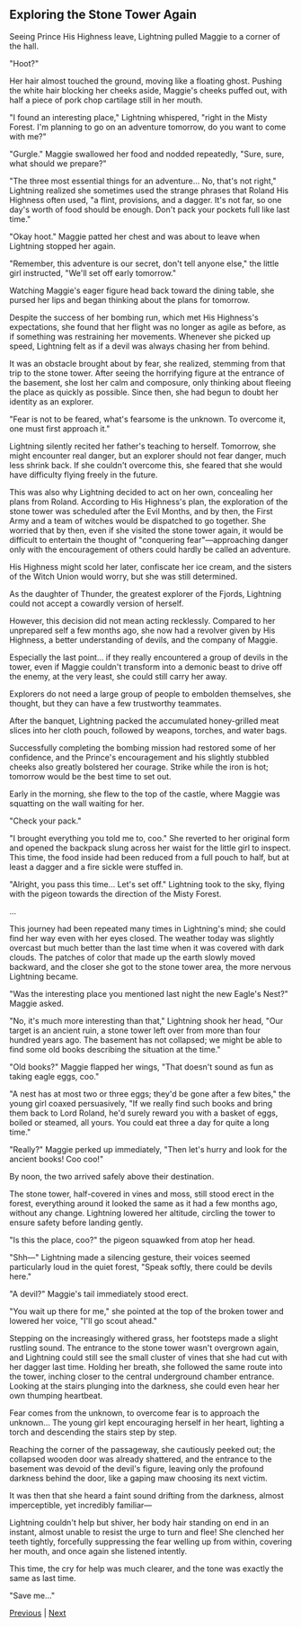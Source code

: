 ## Exploring the Stone Tower Again
Seeing Prince His Highness leave, Lightning pulled Maggie to a corner of the hall.

"Hoot?"

Her hair almost touched the ground, moving like a floating ghost. Pushing the white hair blocking her cheeks aside, Maggie's cheeks puffed out, with half a piece of pork chop cartilage still in her mouth.



"I found an interesting place," Lightning whispered, "right in the Misty Forest. I'm planning to go on an adventure tomorrow, do you want to come with me?"

"Gurgle." Maggie swallowed her food and nodded repeatedly, "Sure, sure, what should we prepare?"



"The three most essential things for an adventure... No, that's not right," Lightning realized she sometimes used the strange phrases that Roland His Highness often used, "a flint, provisions, and a dagger. It's not far, so one day's worth of food should be enough. Don't pack your pockets full like last time."



"Okay hoot." Maggie patted her chest and was about to leave when Lightning stopped her again.



"Remember, this adventure is our secret, don't tell anyone else," the little girl instructed, "We'll set off early tomorrow."



Watching Maggie's eager figure head back toward the dining table, she pursed her lips and began thinking about the plans for tomorrow.



Despite the success of her bombing run, which met His Highness's expectations, she found that her flight was no longer as agile as before, as if something was restraining her movements. Whenever she picked up speed, Lightning felt as if a devil was always chasing her from behind.



It was an obstacle brought about by fear, she realized, stemming from that trip to the stone tower. After seeing the horrifying figure at the entrance of the basement, she lost her calm and composure, only thinking about fleeing the place as quickly as possible. Since then, she had begun to doubt her identity as an explorer.



"Fear is not to be feared, what's fearsome is the unknown. To overcome it, one must first approach it."



Lightning silently recited her father's teaching to herself. Tomorrow, she might encounter real danger, but an explorer should not fear danger, much less shrink back. If she couldn't overcome this, she feared that she would have difficulty flying freely in the future.



This was also why Lightning decided to act on her own, concealing her plans from Roland. According to His Highness's plan, the exploration of the stone tower was scheduled after the Evil Months, and by then, the First Army and a team of witches would be dispatched to go together. She worried that by then, even if she visited the stone tower again, it would be difficult to entertain the thought of "conquering fear"—approaching danger only with the encouragement of others could hardly be called an adventure.



His Highness might scold her later, confiscate her ice cream, and the sisters of the Witch Union would worry, but she was still determined.



As the daughter of Thunder, the greatest explorer of the Fjords, Lightning could not accept a cowardly version of herself.



However, this decision did not mean acting recklessly. Compared to her unprepared self a few months ago, she now had a revolver given by His Highness, a better understanding of devils, and the company of Maggie.



Especially the last point... if they really encountered a group of devils in the tower, even if Maggie couldn't transform into a demonic beast to drive off the enemy, at the very least, she could still carry her away.



Explorers do not need a large group of people to embolden themselves, she thought, but they can have a few trustworthy teammates.

After the banquet, Lightning packed the accumulated honey-grilled meat slices into her cloth pouch, followed by weapons, torches, and water bags.

Successfully completing the bombing mission had restored some of her confidence, and the Prince's encouragement and his slightly stubbled cheeks also greatly bolstered her courage. Strike while the iron is hot; tomorrow would be the best time to set out.

Early in the morning, she flew to the top of the castle, where Maggie was squatting on the wall waiting for her.

"Check your pack."

"I brought everything you told me to, coo." She reverted to her original form and opened the backpack slung across her waist for the little girl to inspect. This time, the food inside had been reduced from a full pouch to half, but at least a dagger and a fire sickle were stuffed in.

"Alright, you pass this time... Let's set off." Lightning took to the sky, flying with the pigeon towards the direction of the Misty Forest.

...

This journey had been repeated many times in Lightning's mind; she could find her way even with her eyes closed. The weather today was slightly overcast but much better than the last time when it was covered with dark clouds. The patches of color that made up the earth slowly moved backward, and the closer she got to the stone tower area, the more nervous Lightning became.



"Was the interesting place you mentioned last night the new Eagle's Nest?" Maggie asked.

"No, it's much more interesting than that," Lightning shook her head, "Our target is an ancient ruin, a stone tower left over from more than four hundred years ago. The basement has not collapsed; we might be able to find some old books describing the situation at the time."

"Old books?" Maggie flapped her wings, "That doesn't sound as fun as taking eagle eggs, coo."

"A nest has at most two or three eggs; they'd be gone after a few bites," the young girl coaxed persuasively, "If we really find such books and bring them back to Lord Roland, he'd surely reward you with a basket of eggs, boiled or steamed, all yours. You could eat three a day for quite a long time."

"Really?" Maggie perked up immediately, "Then let's hurry and look for the ancient books! Coo coo!"

By noon, the two arrived safely above their destination.

The stone tower, half-covered in vines and moss, still stood erect in the forest, everything around it looked the same as it had a few months ago, without any change. Lightning lowered her altitude, circling the tower to ensure safety before landing gently.

"Is this the place, coo?" the pigeon squawked from atop her head.

"Shh—" Lightning made a silencing gesture, their voices seemed particularly loud in the quiet forest, "Speak softly, there could be devils here."



"A devil?" Maggie's tail immediately stood erect.



"You wait up there for me," she pointed at the top of the broken tower and lowered her voice, "I'll go scout ahead."



Stepping on the increasingly withered grass, her footsteps made a slight rustling sound. The entrance to the stone tower wasn't overgrown again, and Lightning could still see the small cluster of vines that she had cut with her dagger last time. Holding her breath, she followed the same route into the tower, inching closer to the central underground chamber entrance. Looking at the stairs plunging into the darkness, she could even hear her own thumping heartbeat.



Fear comes from the unknown, to overcome fear is to approach the unknown... The young girl kept encouraging herself in her heart, lighting a torch and descending the stairs step by step.



Reaching the corner of the passageway, she cautiously peeked out; the collapsed wooden door was already shattered, and the entrance to the basement was devoid of the devil's figure, leaving only the profound darkness behind the door, like a gaping maw choosing its next victim.



It was then that she heard a faint sound drifting from the darkness, almost imperceptible, yet incredibly familiar—



Lightning couldn't help but shiver, her body hair standing on end in an instant, almost unable to resist the urge to turn and flee! She clenched her teeth tightly, forcefully suppressing the fear welling up from within, covering her mouth, and once again she listened intently.



This time, the cry for help was much clearer, and the tone was exactly the same as last time.



"Save me..."





[Previous](CH0315.md) | [Next](CH0317.md)

